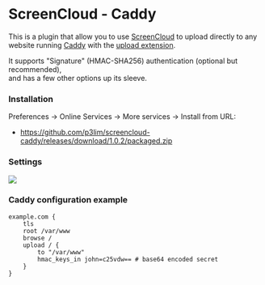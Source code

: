 # ScreenCloud - Caddy

This is a plugin that allow you to use [ScreenCloud](https://screencloud.net/) to upload directly to any  
website running [Caddy](https://caddyserver.com/) with the [upload extension](https://caddyserver.com/docs/upload).

It supports "Signature" (HMAC-SHA256) authentication (optional but recommended),  
and has a few other options up its sleeve.

### Installation

Preferences -> Online Services -> More services -> Install from URL:

- <https://github.com/p3lim/screencloud-caddy/releases/download/1.0.2/packaged.zip>

### Settings

![](https://cloud.githubusercontent.com/assets/26496/19211114/4be5cb94-8d35-11e6-8796-66b80044b834.png)


### Caddy configuration example

```
example.com {
	tls
	root /var/www
	browse /
	upload / {
		to "/var/www"
		hmac_keys_in john=c25vdw== # base64 encoded secret
	}
}

```
